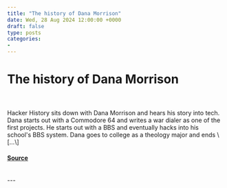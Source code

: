 ```yaml
---
title: "The history of Dana Morrison"
date: Wed, 28 Aug 2024 12:00:00 +0000
draft: false
type: posts
categories: 
- 
---
```

# The history of Dana Morrison

<br/>

<br/>
Hacker History sits down with Dana Morrison and hears his story into tech. Dana starts out with a Commodore 64 and writes a war dialer as one of the first projects. He starts out with a BBS and eventually hacks into his school's BBS system. Dana goes to college as a theology major and ends \[…\]

#### [Source](https://hackerhistory.com/podcast/the-history-of-dana-morrison/)

<br/>
---

